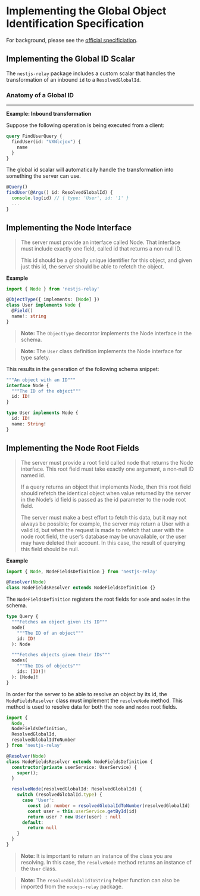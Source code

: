 # Implementing the Global Object Identification Specification

For background, please see the [official specificiation](https://relay.dev/graphql/objectidentification.htm).

## Implementing the Global ID Scalar

The `nestjs-relay` package includes a custom scalar that handles the transformation of an inbound `id` to a `ResolvedGlobalId`.

### Anatomy of a Global ID


----
**Example: Inbound transformation**

Suppose the following operation is being executed from a client:
```graphql
query FindUserQuery {
  findUser(id: "VXNlcjox") {
    name
  }
}
```

The global id scalar will automatically handle the transformation into something the server can use.

```typescript
@Query()
findUser(@Args() id: ResolvedGlobalId) {
  console.log(id) // { type: 'User', id: '1' }
  ...
}
```


## Implementing the Node Interface

> The server must provide an interface called Node. That interface must include exactly one field, called id that returns a non‐null ID.
>
> This id should be a globally unique identifier for this object, and given just this id, the server should be able to refetch the object.

**Example**

```typescript
import { Node } from 'nestjs-relay'

@ObjectType({ implements: [Node] })
class User implements Node {
  @Field()
  name!: string
}
```

> **Note:** The `ObjectType` decorator implements the Node interface in the schema.

> **Note:** The `User` class definition implements the Node interface for type safety.


This results in the generation of the following schema snippet:
```graphql
"""An object with an ID"""
interface Node {
  """The ID of the object"""
  id: ID!
}

type User implements Node {
  id: ID!
  name: String!
}
```

## Implementing the Node Root Fields

> The server must provide a root field called node that returns the Node interface. This root field must take exactly one argument, a non‐null ID named id.
>
> If a query returns an object that implements Node, then this root field should refetch the identical object when value returned by the server in the Node‘s id field is passed as the id parameter to the node root field.
>
> The server must make a best effort to fetch this data, but it may not always be possible; for example, the server may return a User with a valid id, but when the request is made to refetch that user with the node root field, the user’s database may be unavailable, or the user may have deleted their account. In this case, the result of querying this field should be null.

**Example**

```typescript
import { Node, NodeFieldsDefinition } from 'nestjs-relay'

@Resolver(Node)
class NodeFieldsResolver extends NodeFieldsDefinition {}
```

The `NodeFieldsDefinition` registers the root fields for `node` and `nodes` in the schema.

```graphql
type Query {
  """Fetches an object given its ID"""
  node(
    """The ID of an object"""
    id: ID!
  ): Node

  """Fetches objects given their IDs"""
  nodes(
    """The IDs of objects"""
    ids: [ID!]!
  ): [Node]!
}
```

In order for the server to be able to resolve an object by its id, the `NodeFieldsResolver` class must implement the `resolveNode` method. This method is used to resolve data for both the `node` and `nodes` root fields.

```typescript
import {
  Node,
  NodeFieldsDefinition,
  ResolvedGlobalId,
  resolvedGlobalIdToNumber
} from 'nestjs-relay'

@Resolver(Node)
class NodeFieldsResolver extends NodeFieldsDefinition {
  constructor(private userService: UserService) {
    super();
  }

  resolveNode(resolvedGlobalId: ResolvedGlobalId) {
    switch (resolvedGlobalId.type) {
      case 'User':
        const id: number = resolvedGlobalIdToNumber(resolvedGlobalId)
        const user = this.userService.getById(id)
        return user ? new User(user) : null
      default:
        return null
    }
  }
}
```

> **Note:** It is important to return an instance of the class you are resolving. In this case, the `resolveNode` method returns an instance of the `User` class.

> **Note:** The `resolvedGlobalIdToString` helper function can also be imported from the `nodejs-relay` package.

